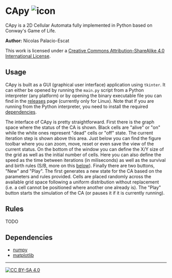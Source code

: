 # CApy ![icon](capy.ico)

CApy is a 2D Cellular Automata fully implemented in Python based on Conway's
Game of Life.

**Author:** Nicolas Palacio-Escat

This work is licensed under a
[Creative Commons Attribution-ShareAlike 4.0 International License][cc-by-sa].

## Usage

CApy is built as a GUI (graphical user interface) application using `tkinter`.
It can either be opened by running the `main.py` script from a Python
interpreter (any platform) or by opening the binary executable file you can find
in the [releases](https://github.com/Nic-Nic/CApy/releases/latest) page
(currently only for Linux). Note that if you are running from the Python
interpreter, you need to install the required [dependencies](#dependencies).

The interface of CApy is pretty straightforward. First there is the graph space
where the status of the CA is shown. Black cells are "alive" or "on" while the
white ones represent "dead" cells or "off" state. The current iteration step is
shown above this area. Just below you can find the figure toolbar where you can
zoom, move, reset or even save the view of the current status. On the bottom of
the window you can define the X/Y size of the grid as well as the initial number
of cells. Here you can also define the speed as the time between iterations (in
miliseconds) as well as the survival and birth rules (S/B, more on this
[below](#rules)). Finally there are two buttons, "New" and "Play". The first
generates a new state for the CA based on the parameters and rules provided.
Cells are placed randomly across the available grid space following a uniform
distribution without replacement (i.e. a cell cannot be positioned where another
one already is). The "Play" button starts the simulation of the CA (or pauses it
if it is currently running).

## Rules

TODO

## Dependencies

- [numpy](https://numpy.org/)
- [matplotlib](https://matplotlib.org/)

---

[![CC BY-SA 4.0][cc-by-sa-image]][cc-by-sa]

[cc-by-sa]: http://creativecommons.org/licenses/by-sa/4.0/
[cc-by-sa-image]: https://licensebuttons.net/l/by-sa/4.0/88x31.png
